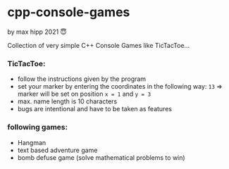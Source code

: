 # cpp-console-games
by max hipp 2021 😇

Collection of very simple C++ Console Games like TicTacToe...


### TicTacToe:
- follow the instructions given by the program
- set your marker by entering the coordinates in the following way: ```13``` => marker will be set on position ```x = 1``` and ```y = 3```
- max. name length is 10 characters
- bugs are intentional and have to be taken as features

### following games:
 - Hangman
 - text based adventure game
 - bomb defuse game (solve mathematical problems to win)
